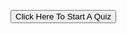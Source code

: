 
<button onclick="https://forms.gle/5VNYj8eC9JxZKy3i9;" class="GFG">Click Here To Start A Quiz</button>





